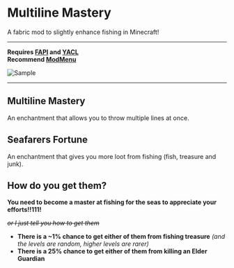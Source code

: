 # Multiline Mastery
A fabric mod to slightly enhance fishing in Minecraft!
___
**Requires [FAPI](https://modrinth.com/mod/fabric-api) and [YACL](https://modrinth.com/mod/yacl)**
\
**Recommend [ModMenu](https://modrinth.com/mod/modmenu)**

![Sample](https://github.com/GravityCY/FishingButGood/assets/49225419/4480a3b7-09a7-4905-b632-015d8ab311fe)
___
## Multiline Mastery
An enchantment that allows you to throw multiple lines at once.

## Seafarers Fortune
An enchantment that gives you more loot from fishing (fish, treasure and junk).

## How do you get them?
**You need to become a master at fishing for the seas to appreciate your efforts!!111!**

_~~or I just tell you how to get them~~_

+ **There is a ~1% chance to get either of them from fishing treasure** *(and the levels are random, higher levels are rarer)*
+ **There is a 25% chance to get either of them from killing an Elder Guardian**

